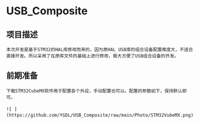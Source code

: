 # USB_Composite
## 项目描述
	本次开发是基于STM32的HAL库修改而来的，因为原HAL USB库的组合设备配置难度大，不适合直接开发。所以采用了在原库文件的基础上进行修改，极大方便了USB组合设备的开发。
## 前期准备
	下载STM32CubeMX软件用于配置各个外设，手动配置也可以。配置的参数如下，保持默认即可。  

	![ ](https://github.com/YGDL/USB_Composite/raw/main/Photo/STM32VubeMX.png)